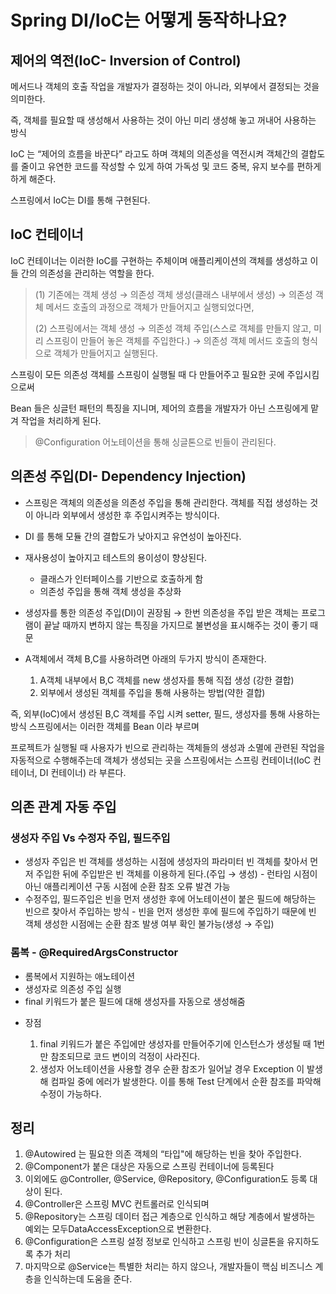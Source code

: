# Spring DI/IoC는 어떻게 동작하나요?

## 제어의 역전(IoC- Inversion of Control)

메서드나 객체의 호출 작업을 개발자가 결정하는 것이 아니라, 외부에서 결정되는 것을 의미한다.

즉, 객체를 필요할 때 생성해서 사용하는 것이 아닌 미리 생성해 놓고 꺼내어 사용하는 방식

IoC 는 “제어의 흐름을 바꾼다” 라고도 하며 객체의 의존성을 역전시켜 객체간의 결합도를 줄이고 유연한 코드를 작성할 수 있게 하여 가독성 및 코드 중복, 유지 보수를 편하게 하게 해준다.

스프링에서 IoC는 DI를 통해 구현된다.

## IoC 컨테이너
IoC 컨테이너는 이러한 IoC를 구현하는 주체이며 애플리케이션의 객체를 생성하고 이들 간의 의존성을 관리하는 역할을 한다.

> (1) 기존에는 객체 생성 → 의존성 객체 생성(클래스 내부에서 생성) → 의존성 객체 메서드 호출의 과정으로 객체가 만들어지고 실행되었다면,
>
> (2) 스프링에서는 객체 생성 → 의존성 객체 주입(스스로 객체를 만들지 않고, 미리 스프링이 만들어 놓은 객체를 주입한다.) → 의존성 객체 메서드 호출의 형식으로 객체가 만들어지고 실행된다.


스프링이 모든 의존성 객체를 스프링이 실행될 때 다 만들어주고 필요한 곳에 주입시킴으로써

Bean 들은 싱글턴 패턴의 특징을 지니며, 제어의 흐름을 개발자가 아닌 스프링에게 맡겨 작업을 처리하게 된다.

> @Configuration 어노테이션을 통해 싱글톤으로 빈들이 관리된다.

## 의존성 주입(DI- Dependency Injection)
* 스프링은 객체의 의존성을 의존성 주입을 통해 관리한다.
객체를 직접 생성하는 것이 아니라 외부에서 생성한 후 주입시켜주는 방식이다.

* DI 를 통해 모듈 간의 결합도가 낮아지고 유연성이 높아진다.

* 재사용성이 높아지고 테스트의 용이성이 향상된다.

  - 클래스가 인터페이스를 기반으로 호출하게 함
  - 의존성 주입을 통해 객체 생성을 추상화

* 생성자를 통한 의존성 주입(DI)이 권장됨 → 한번 의존성을 주입 받은 객체는 프로그램이 끝날 때까지 변하지 않는 특징을 가지므로 불변성을 표시해주는 것이 좋기 때문

* A객체에서 객체 B,C를 사용하려면 아래의 두가지 방식이 존재한다.

  1. A객체 내부에서 B,C 객체를 new 생성자를 통해 직접 생성 (강한 결합)
  2. 외부에서 생성된 객체를 주입을 통해 사용하는 방법(약한 결합)

즉, 외부(IoC)에서 생성된 B,C 객체를 주입 시켜 setter, 필드, 생성자를 통해 사용하는 방식
스프링에서는 이러한 객체를 Bean 이라 부르며

프로젝트가 실행될 때 사용자가 빈으로 관리하는 객체들의 생성과 소멸에 관련된 작업을 자동적으로 수행해주는데 객체가 생성되는 곳을 스프링에서는 스프링 컨테이너(IoC 컨테이너, DI 컨테이너) 라 부른다.


## 의존 관계 자동 주입
### 생성자 주입 Vs 수정자 주입, 필드주입

- 생성자 주입은 빈 객체를 생성하는 시점에 생성자의 파라미터 빈 객체를 찾아서 먼저 주입한 뒤에 주입받은 빈 객체를 이용하게 된다.(주입 → 생성) - 런타임 시점이 아닌 애플리케이션 구동 시점에 순환 참조 오류 발견 가능
- 수정주입, 필드주입은 빈을 먼저 생성한 후에 어노테이션이 붙은 필드에 해당하는 빈으르 찾아서 주입하는 방식 - 빈을 먼저 생성한 후에 필드에 주입하기 때문에 빈 객체 생성한 시점에는 순환 참조 발생 여부 확인 불가능(생성 → 주입)


### 롬복 - @RequiredArgsConstructor

- 롬복에서 지원하는 애노테이션
- 생성자로 의존성 주입 실행
- final 키워드가 붙은 필드에 대해 생성자를 자동으로 생성해줌
* 장점

  1. final 키워드가 붙은 주입에만 생성자를 만들어주기에 인스턴스가 생성될 때 1번만 참조되므로 코드 변이의 걱정이 사라진다.
  2. 생성자 어노테이션을 사용할 경우 순환 참조가 일어날 경우 Exception 이 발생해 컴파일 중에 에러가 발생한다. 이를 통해 Test 단계에서 순환 참조를 파악해 수정이 가능하다.

## 정리
1. @Autowired 는 필요한 의존 객체의 “타입"에 해당하는 빈을 찾아 주입한다.
2. @Component가 붙은 대상은 자동으로 스프링 컨테이너에 등록된다
3. 이외에도 @Controller, @Service, @Repository, @Configuration도 등록 대상이 된다.
4. @Controller은 스프링 MVC 컨트롤러로 인식되며
5. @Repository는 스프링 데이터 접근 계층으로 인식하고 해당 계층에서 발생하는 예외는 모두DataAccessException으로 변환한다.
6. @Configuration은 스프링 설정 정보로 인식하고 스프링 빈이 싱글톤을 유지하도록 추가 처리
7. 마지막으로 @Service는 특별한 처리는 하지 않으나, 개발자들이 핵심 비즈니스 계층을 인식하는데 도움을 준다.
